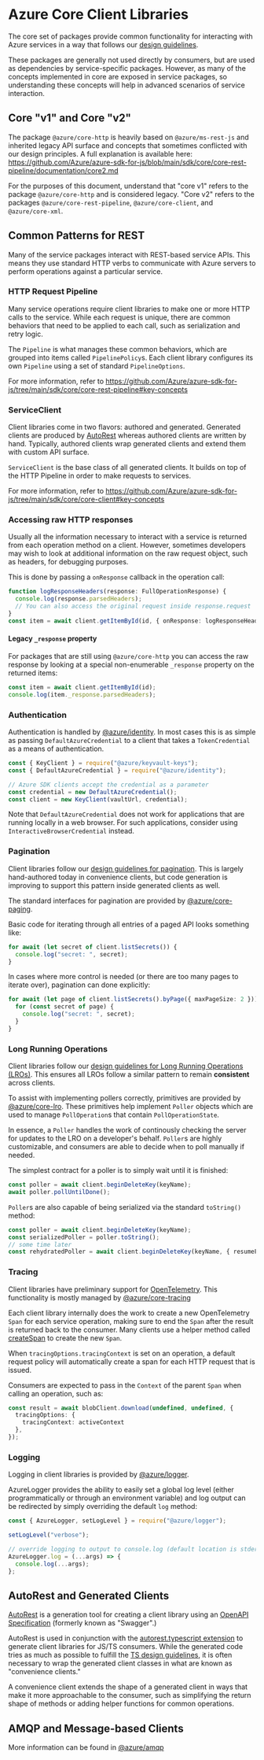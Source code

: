 # Azure Core Client Libraries

The core set of packages provide common functionality for interacting with Azure services in a way that follows our [design guidelines](https://azure.github.io/azure-sdk/typescript_introduction.html).

These packages are generally not used directly by consumers, but are used as dependencies by service-specific packages. However, as many of the concepts implemented in core are exposed in service packages, so understanding these concepts will help in advanced scenarios of service interaction.

## Core "v1" and Core "v2"

The package `@azure/core-http` is heavily based on `@azure/ms-rest-js` and inherited legacy API surface and concepts that sometimes conflicted with our design principles. A full explanation is available here: https://github.com/Azure/azure-sdk-for-js/blob/main/sdk/core/core-rest-pipeline/documentation/core2.md

For the purposes of this document, understand that "core v1" refers to the package `@azure/core-http` and is considered legacy. "Core v2" refers to the packages `@azure/core-rest-pipeline`, `@azure/core-client`, and `@azure/core-xml`.

## Common Patterns for REST

Many of the service packages interact with REST-based service APIs. This means they use standard HTTP verbs to communicate with Azure servers to perform operations against a particular service.

### HTTP Request Pipeline

Many service operations require client libraries to make one or more HTTP calls to the service. While each request is unique, there are common behaviors that need to be applied to each call, such as serialization and retry logic.

The `Pipeline` is what manages these common behaviors, which are grouped into items called `PipelinePolicy`s. Each client library configures its own `Pipeline` using a set of standard `PipelineOptions`.

For more information, refer to https://github.com/Azure/azure-sdk-for-js/tree/main/sdk/core/core-rest-pipeline#key-concepts

### ServiceClient

Client libraries come in two flavors: authored and generated. Generated clients are produced by [AutoRest](#autorest-and-generated-clients) whereas authored clients are written by hand. Typically, authored clients wrap generated clients and extend them with custom API surface.

`ServiceClient` is the base class of all generated clients. It builds on top of the HTTP Pipeline in order to make requests to services.

For more information, refer to https://github.com/Azure/azure-sdk-for-js/tree/main/sdk/core/core-client#key-concepts

### Accessing raw HTTP responses

Usually all the information necessary to interact with a service is returned from each operation method on a client. However, sometimes developers may wish to look at additional information on the raw request object, such as headers, for debugging purposes.

This is done by passing a `onResponse` callback in the operation call:

```ts
function logResponseHeaders(response: FullOperationResponse) {
  console.log(response.parsedHeaders);
  // You can also access the original request inside response.request
}
const item = await client.getItemById(id, { onResponse: logResponseHeaders });
```

#### Legacy `_response` property

For packages that are still using `@azure/core-http` you can access the raw response by looking at a special non-enumerable `_response` property on the returned items:

```ts
const item = await client.getItemById(id);
console.log(item._response.parsedHeaders);
```

### Authentication

Authentication is handled by [@azure/identity](https://github.com/Azure/azure-sdk-for-js/blob/main/sdk/identity/identity/). In most cases this is as simple as passing `DefaultAzureCredential` to a client that takes a `TokenCredential` as a means of authentication.

```ts
const { KeyClient } = require("@azure/keyvault-keys");
const { DefaultAzureCredential } = require("@azure/identity");

// Azure SDK clients accept the credential as a parameter
const credential = new DefaultAzureCredential();
const client = new KeyClient(vaultUrl, credential);
```

Note that `DefaultAzureCredential` does not work for applications that are running locally in a web browser. For such applications, consider using `InteractiveBrowserCredential` instead.

### Pagination

Client libraries follow our [design guidelines for pagination](https://azure.github.io/azure-sdk/typescript_design.html#ts-pagination). This is largely hand-authored today in convenience clients, but code generation is improving to support this pattern inside generated clients as well.

The standard interfaces for pagination are provided by [@azure/core-paging](https://github.com/Azure/azure-sdk-for-js/tree/main/sdk/core/core-paging).

Basic code for iterating through all entries of a paged API looks something like:

```ts
for await (let secret of client.listSecrets()) {
  console.log("secret: ", secret);
}
```

In cases where more control is needed (or there are too many pages to iterate over), pagination can done explicitly:

```ts
for await (let page of client.listSecrets().byPage({ maxPageSize: 2 })) {
  for (const secret of page) {
    console.log("secret: ", secret);
  }
}
```

### Long Running Operations

Client libraries follow our [design guidelines for Long Running Operations (LROs)](https://azure.github.io/azure-sdk/typescript_design.html#ts-lro). This ensures all LROs follow a similar pattern to remain **consistent** across clients.

To assist with implementing pollers correctly, primitives are provided by [@azure/core-lro](https://github.com/Azure/azure-sdk-for-js/tree/main/sdk/core/core-lro). These primitives help implement `Poller` objects which are used to manage `PollOperation`s that contain `PollOperationState`.

In essence, a `Poller` handles the work of continously checking the server for updates to the LRO on a developer's behalf. `Poller`s are highly customizable, and consumers are able to decide when to poll manually if needed.

The simplest contract for a poller is to simply wait until it is finished:

```ts
const poller = await client.beginDeleteKey(keyName);
await poller.pollUntilDone();
```

`Poller`s are also capable of being serialized via the standard `toString()` method:

```ts
const poller = await client.beginDeleteKey(keyName);
const serializedPoller = poller.toString();
// some time later
const rehydratedPoller = await client.beginDeleteKey(keyName, { resumeFrom: serializedPoller });
```

### Tracing

Client libraries have preliminary support for [OpenTelemetry](https://opentelemetry.io/). This functionality is mostly managed by [@azure/core-tracing](https://github.com/Azure/azure-sdk-for-js/tree/main/sdk/core/core-tracing)

Each client library internally does the work to create a new OpenTelemetry `Span` for each service operation, making sure to end the `Span` after the result is returned back to the consumer. Many clients use a helper method called [createSpan](https://github.com/Azure/azure-sdk-for-js/blob/main/sdk/textanalytics/ai-text-analytics/src/tracing.ts) to create the new `Span`.

When `tracingOptions.tracingContext` is set on an operation, a default request policy will automatically create a span for each HTTP request that is issued.

Consumers are expected to pass in the `Context` of the parent `Span` when calling an operation, such as:

```ts
const result = await blobClient.download(undefined, undefined, {
  tracingOptions: {
    tracingContext: activeContext
  },
});
```

### Logging

Logging in client libraries is provided by [@azure/logger](https://github.com/Azure/azure-sdk-for-js/tree/main/sdk/core/logger).

AzureLogger provides the ability to easily set a global log level (either programmatically or through an environment variable) and log output can be redirected by simply overriding the default `log` method:

```ts
const { AzureLogger, setLogLevel } = require("@azure/logger");

setLogLevel("verbose");

// override logging to output to console.log (default location is stderr)
AzureLogger.log = (...args) => {
  console.log(...args);
};
```

## AutoRest and Generated Clients

[AutoRest](https://github.com/Azure/autorest) is a generation tool for creating a client library using an [OpenAPI Specification](https://github.com/OAI/OpenAPI-Specification) (formerly known as "Swagger".)

AutoRest is used in conjunction with the [autorest.typescript extension](https://github.com/Azure/autorest.typescript) to generate client libraries for JS/TS consumers. While the generated code tries as much as possible to fulfill the [TS design guidelines](https://azure.github.io/azure-sdk/typescript_introduction.html), it is often necessary to wrap the generated client classes in what are known as "convenience clients."

A convenience client extends the shape of a generated client in ways that make it more approachable to the consumer, such as simplifying the return shape of methods or adding helper functions for common operations.

## AMQP and Message-based Clients

More information can be found in [@azure/amqp](https://github.com/Azure/azure-sdk-for-js/tree/main/sdk/core/core-amqp)
